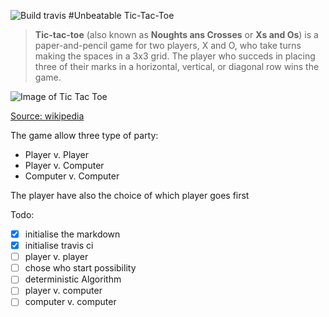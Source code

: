 ![Build travis](https://api.travis.ci.org/fabientownsend/tictactoe.svg)
#Unbeatable Tic-Tac-Toe

> **Tic-tac-toe** (also known as **Noughts ans Crosses** or **Xs and Os**)
> is a paper-and-pencil game for two players, X and O, who take turns making
> the spaces in a 3x3 grid. The player who succeds in placing three of their
> marks in a horizontal, vertical, or diagonal row wins the game.

![Image of Tic Tac Toe](https://en.wikipedia.org/wiki/File:Tic-tac-toe-game-1.svg)

[Source: wikipedia](https://en.wikipedia.org/wiki/Tic-tac-toe)

The game allow three type of party:
- Player v. Player
- Player v. Computer
- Computer v. Computer

The player have also the choice of which player goes first

Todo:
- [x] initialise the markdown
- [x] initialise travis ci
- [ ] player v. player
- [ ] chose who start possibility
- [ ] deterministic Algorithm
- [ ] player v. computer
- [ ] computer v. computer
